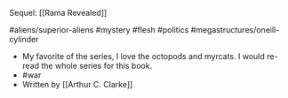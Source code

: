 Sequel: [[Rama Revealed]]

#aliens/superior-aliens #mystery #flesh #politics #megastructures/oneill-cylinder 


- My favorite of the series, I love the octopods and myrcats. I would re-read the whole series for this book. 
- #war 
- Written by [[Arthur C. Clarke]]